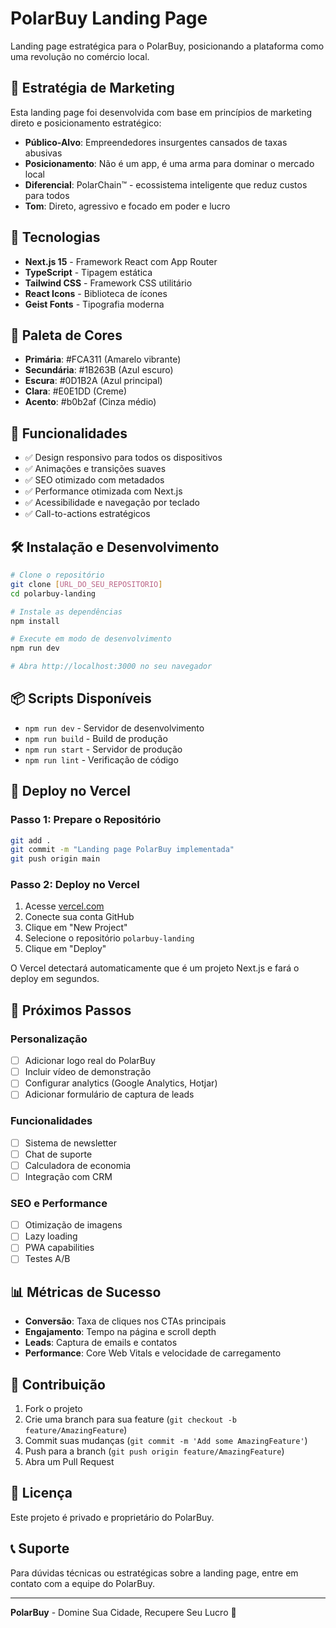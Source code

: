 # PolarBuy Landing Page

Landing page estratégica para o PolarBuy, posicionando a plataforma como uma revolução no comércio local.

## 🎯 Estratégia de Marketing

Esta landing page foi desenvolvida com base em princípios de marketing direto e posicionamento estratégico:

- **Público-Alvo**: Empreendedores insurgentes cansados de taxas abusivas
- **Posicionamento**: Não é um app, é uma arma para dominar o mercado local
- **Diferencial**: PolarChain™ - ecossistema inteligente que reduz custos para todos
- **Tom**: Direto, agressivo e focado em poder e lucro

## 🚀 Tecnologias

- **Next.js 15** - Framework React com App Router
- **TypeScript** - Tipagem estática
- **Tailwind CSS** - Framework CSS utilitário
- **React Icons** - Biblioteca de ícones
- **Geist Fonts** - Tipografia moderna

## 🎨 Paleta de Cores

- **Primária**: #FCA311 (Amarelo vibrante)
- **Secundária**: #1B263B (Azul escuro)
- **Escura**: #0D1B2A (Azul principal)
- **Clara**: #E0E1DD (Creme)
- **Acento**: #b0b2af (Cinza médio)

## 📱 Funcionalidades

- ✅ Design responsivo para todos os dispositivos
- ✅ Animações e transições suaves
- ✅ SEO otimizado com metadados
- ✅ Performance otimizada com Next.js
- ✅ Acessibilidade e navegação por teclado
- ✅ Call-to-actions estratégicos

## 🛠️ Instalação e Desenvolvimento

```bash
# Clone o repositório
git clone [URL_DO_SEU_REPOSITORIO]
cd polarbuy-landing

# Instale as dependências
npm install

# Execute em modo de desenvolvimento
npm run dev

# Abra http://localhost:3000 no seu navegador
```

## 📦 Scripts Disponíveis

- `npm run dev` - Servidor de desenvolvimento
- `npm run build` - Build de produção
- `npm run start` - Servidor de produção
- `npm run lint` - Verificação de código

## 🚀 Deploy no Vercel

### Passo 1: Prepare o Repositório
```bash
git add .
git commit -m "Landing page PolarBuy implementada"
git push origin main
```

### Passo 2: Deploy no Vercel
1. Acesse [vercel.com](https://vercel.com)
2. Conecte sua conta GitHub
3. Clique em "New Project"
4. Selecione o repositório `polarbuy-landing`
5. Clique em "Deploy"

O Vercel detectará automaticamente que é um projeto Next.js e fará o deploy em segundos.

## 🎯 Próximos Passos

### Personalização
- [ ] Adicionar logo real do PolarBuy
- [ ] Incluir vídeo de demonstração
- [ ] Configurar analytics (Google Analytics, Hotjar)
- [ ] Adicionar formulário de captura de leads

### Funcionalidades
- [ ] Sistema de newsletter
- [ ] Chat de suporte
- [ ] Calculadora de economia
- [ ] Integração com CRM

### SEO e Performance
- [ ] Otimização de imagens
- [ ] Lazy loading
- [ ] PWA capabilities
- [ ] Testes A/B

## 📊 Métricas de Sucesso

- **Conversão**: Taxa de cliques nos CTAs principais
- **Engajamento**: Tempo na página e scroll depth
- **Leads**: Captura de emails e contatos
- **Performance**: Core Web Vitals e velocidade de carregamento

## 🤝 Contribuição

1. Fork o projeto
2. Crie uma branch para sua feature (`git checkout -b feature/AmazingFeature`)
3. Commit suas mudanças (`git commit -m 'Add some AmazingFeature'`)
4. Push para a branch (`git push origin feature/AmazingFeature`)
5. Abra um Pull Request

## 📄 Licença

Este projeto é privado e proprietário do PolarBuy.

## 📞 Suporte

Para dúvidas técnicas ou estratégicas sobre a landing page, entre em contato com a equipe do PolarBuy.

---

**PolarBuy** - Domine Sua Cidade, Recupere Seu Lucro 🚀

